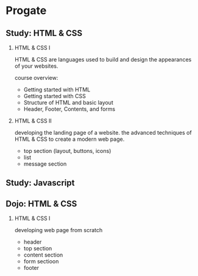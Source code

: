 # Progate

## Study: HTML & CSS
1. HTML & CSS I

    HTML & CSS are languages used to build and design the appearances of your websites.

    course overview:
    - Getting started with HTML
    - Getting started with CSS
    - Structure of HTML and basic layout
    - Header, Footer, Contents, and forms

2. HTML & CSS II

    developing the landing page of a website. the advanced techniques of HTML & CSS to create a modern web page.

    - top section (layout, buttons, icons)
    - list
    - message section

## Study: Javascript


## Dojo: HTML & CSS
1. HTML & CSS I

    developing web page from scratch
    - header
    - top section
    - content section
    - form sectioon
    - footer